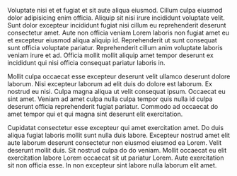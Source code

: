 Voluptate nisi et et fugiat et sit aute aliqua eiusmod. Cillum culpa eiusmod dolor adipisicing enim officia. Aliquip sit nisi irure incididunt voluptate velit. Sunt dolor excepteur incididunt fugiat nisi cillum eu reprehenderit deserunt consectetur amet. Aute non officia veniam Lorem laboris non fugiat amet eu et excepteur eiusmod aliqua aliquip id. Reprehenderit ut sunt consequat sunt officia voluptate pariatur. Reprehenderit cillum anim voluptate laboris veniam irure et ad. Officia mollit mollit aliquip amet tempor deserunt ex incididunt qui nisi officia consequat pariatur laboris in.

Mollit culpa occaecat esse excepteur deserunt velit ullamco deserunt dolore laborum. Nisi excepteur laborum ad elit duis do dolore est laborum. Ex nostrud eu nisi. Culpa magna aliqua ut velit consequat ipsum. Occaecat eu sint amet. Veniam ad amet culpa nulla culpa tempor quis nulla id culpa deserunt officia reprehenderit fugiat pariatur. Commodo ad occaecat do amet tempor qui et qui magna sint deserunt elit exercitation.

Cupidatat consectetur esse excepteur qui amet exercitation amet. Do duis aliqua fugiat laboris mollit sunt nulla duis labore. Excepteur nostrud amet elit aute laborum deserunt consectetur non eiusmod eiusmod ea Lorem. Velit deserunt mollit duis. Sit nostrud culpa do do veniam. Mollit occaecat eu elit exercitation labore Lorem occaecat sit ut pariatur Lorem. Aute exercitation sit non officia esse. In non excepteur sint labore nulla laborum elit amet.
